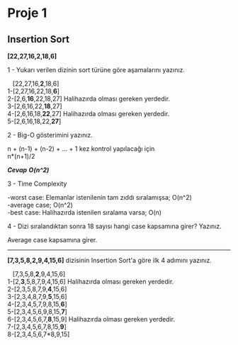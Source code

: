 # Proje 1  
## Insertion Sort  
**[22,27,16,2,18,6]**   

1 - Yukarı verilen dizinin sort türüne göre aşamalarını yazınız.  

&nbsp;&nbsp;&nbsp;[22,27,16,**2**,18,6]  
1-[2,27,16,22,18,**6**]  
2-[2,6,**16**,22,18,27] Halihazırda olması gereken yerdedir.  
3-[2,6,16,22,**18**,27]  
4-[2,6,16,18,**22**,27] Halihazırda olması gereken yerdedir.  
5-[2,6,16,18,22,**27**]  

2 - Big-O gösterimini yazınız.  

n + (n-1) + (n-2) + ... + 1 kez kontrol yapılacağı için  
n*(n+1)/2  

***Cevap*** ***O(n^2)***  

3 - Time Complexity  

-worst case: Elemanlar istenilenin tam zıddı sıralamışsa; O(n^2)  
-average case; O(n^2)  
-best case: Halihazırda istenilen sıralama varsa; O(n)  

4 - Dizi sıralandıktan sonra 18 sayısı hangi case kapsamına girer? Yazınız.  

Average case kapsamına girer.  

---

**[7,3,5,8,2,9,4,15,6]** dizisinin Insertion Sort'a göre ilk 4 adımını yazınız.  

&nbsp;&nbsp;&nbsp;[7,3,5,8,**2**,9,4,15,6]  
1-[2,**3**,5,8,7,9,4,15,6] Halihazırda olması gereken yerdedir.  
2-[2,3,5,8,7,9,**4**,15,6]  
3-[2,3,4,8,7,9,**5**,15,6]  
4-[2,3,4,5,7,9,8,15,**6**]  
5-[2,3,4,5,6,9,8,15,**7**]  
6-[2,3,4,5,6,7,**8**,15,9] Halihazırda olması gereken yerdedir.  
7-[2,3,4,5,6,7,8,15,**9**]  
8-[2,3,4,5,6,7*8,9,15]  